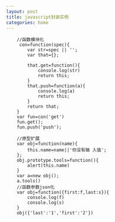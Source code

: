 ```yaml
---
layout: post
title: javascript封装实例
categories: home
---
```


		

		//函数模块化
		 con=function(spec){
			var str=spec || '';
			var that={};

			that.get=function(){
				console.log(str)
				return this;
			}
			that.push=function(a){
				console.log(a)
				return this;
			}
			return that;
		}
		var fun=con('get')
		fun.get();
		fun.push('push');

		//原型扩展
		var obj=function(name){
			this.name=name||'你没有输 入值';
		};
		obj.prototype.tools=function(){
			alert(this.name)
		}
		var a=new obj();
		a.tools()
		//函数参数json化
		var obj=function({first:f,last:s}){
			console.log(f)
			console.log(s)
		}
		obj({'last':'1','first':'2'})